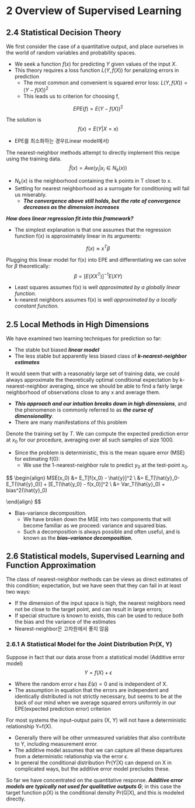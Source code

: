 # 2 Overview of Supervised Learning

## 2.4 Statistical Decision Theory

We first consider the case of a quantitative output, and place ourselves in the world of random variables and probability spaces.

- We seek a function $f(x)$ for predicting $Y$ given values of the input $X$.
- This theory requires a loss function $L(Y, f(X))$ for penalizing errors in prediction
  - The most common and convenient is squared error loss: $L(Y, f(X)) = (Y-f(X))^2$
  - This leads us to criterion for choosing f,

$$
EPE(f) = E(Y- f(X))^2
$$

The solution is 
$$
f(x) = E(Y|X=x)
$$

- EPE를 최소화하는 경우(Linear model에서)

The nearest-neighbor methods attempt to directly implement this recipe using the training data.
$$
\hat{f}(x) = Ave(y_i|x_i \in N_k(x))
$$

- $N_k(x)$ is the neighborhood containing the k points in T closet to x.
- Settling for nearest neighborhood as a surrogate for conditioning will fail us miserably.
  - ***The convergence above still holds, but the rate of convergence decreases as the dimension increases***

***How does linear regression fit into this framework?***

-  The simplest explanation is that one assumes that the regression function f(x) is approximately linear in its arguments:

$$
f(x) \approx x^T\beta
$$

Plugging this linear model for f(x) into EPE and differentiating we can solve for $\beta$ theoretically:
$$
\beta = [E(XX^T)]^{-1}E(XY)
$$

- Least squares assumes f(x) is well *approximated by a globally linear function.*
- k-nearest neighbors assumes f(x) is well *approximated by a locally constant function.*

## 2.5 Local Methods in High Dimensions

We have examined two learning techniques for prediction so far:

- The stable but biased ***linear model***
- The less stable but apparently less biased class of ***k-nearest-neighbor estimates***

It would seem that with a reasonably large set of training data, we could always approximate the theoretically optimal conditional expectation by k-nearest-neighbor averaging, since we should be able to find a fairly large neighborhood of observations close to any x and average them.

- ***This approach and our intuition breaks down in high dimensions***, and the phenomenon is commonly referred to as ***the curse of dimensionality***.
- There are many manifestations of this problem

Denote the training set by $T$. We can compute the expected prediction error at $x_0$ for our procedure, averaging over all such samples of size 1000.

- Since the problem is deterministic, this is the mean square error (MSE) for estimating f(0):
  - We use the 1-nearest-neighbor rule to predict $y_0$ at the test-point $x_0$.

$$
\begin{align}
MSE(x_0) &= E_T[f(x_0) - \hat{y}]^2 \\
&= E_T[\hat{y}_0-E_T(\hat{y}_0)] + [E_T(\hat{y_0} - f(x_0)]^2 \\
&= Var_T(\hat{y}_0) + bias^2(\hat{y}_0)

\end{align}
$$

- Bias-variance decomposition.
  - We have broken down the MSE into two components that will become familiar as we proceed: variance and squared bias.
  - Such a decomposition is always possible and often useful, and is known as the ***bias–variance decomposition.*** 

## 2.6 Statistical models, Supervised Learning and Function Approximation

The class of nearest-neighbor methods can be views as direct estimates of this condition; expectation, but we have seen that they can fail in at least two ways:

- If the dimension of the input space is high, the nearest neighbors need not be close to the target point, and can result in large errors;
- If special structure is known to exists, this can be used to reduce both the bias and the variance of the estimates
- Nearest-neighbor은 고차원에서 좋지 않음

### 2.6.1 A Statistical Model for the Joint Distribution Pr(X, Y)

Suppose in fact that our data arose from a statistical model (Additive error model)
$$
Y = f(X) + \epsilon
$$

- Where the random error $\epsilon$ has $E(\epsilon) = 0$ and is independent of X.
- The assumption in equation that the errors are independent and identically distributed is not strictly necessary, but seems to be at the back of our mind when we average squared errors uniformly in our EPE(expected prediction error) criterion

For most systems the input–output pairs (X, Y) will not have a deterministic relationship Y=f(X).

- Generally there will be other unmeasured variables that also contribute to Y, including measurement error.
- The additive model assumes that we can capture all these departures from a deterministic relationship via the error $\epsilon$.
- In general the conditional distribution Pr(Y|X) can depend on X in complicated ways, but the additive error model precludes these.

So far we have concentrated on the quantitative response. ***Additive error models are typically not used for qualitative outputs G***; in this case the target function p(X) is the conditional density Pr(G|X), and this is modeled directly. 